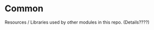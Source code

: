 Common
=====================
Resources / Libraries used by other modules in this repo.
(Details????)